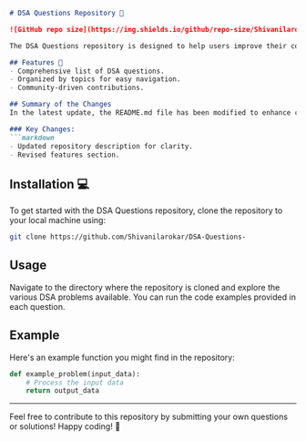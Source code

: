 ```markdown
# DSA Questions Repository 🚀

![GitHub repo size](https://img.shields.io/github/repo-size/Shivanilarokar/DSA-Questions-) ![GitHub contributors](https://img.shields.io/github/contributors/Shivanilarokar/DSA-Questions-) ![GitHub issues](https://img.shields.io/github/issues/Shivanilarokar/DSA-Questions-)

The DSA Questions repository is designed to help users improve their coding skills through a collection of data structures and algorithms problems. This repository serves as a valuable resource for both beginners and experienced developers.

## Features 🎉
- Comprehensive list of DSA questions.
- Organized by topics for easy navigation.
- Community-driven contributions.

## Summary of the Changes
In the latest update, the README.md file has been modified to enhance clarity and provide a better overview of the repository.

### Key Changes:
```markdown
- Updated repository description for clarity.
- Revised features section.
```

## Installation 💻
To get started with the DSA Questions repository, clone the repository to your local machine using:
```bash
git clone https://github.com/Shivanilarokar/DSA-Questions-
```

## Usage
Navigate to the directory where the repository is cloned and explore the various DSA problems available. You can run the code examples provided in each question.

## Example
Here's an example function you might find in the repository:
```python
def example_problem(input_data):
    # Process the input data
    return output_data
```

---

Feel free to contribute to this repository by submitting your own questions or solutions! Happy coding! 🎉
```